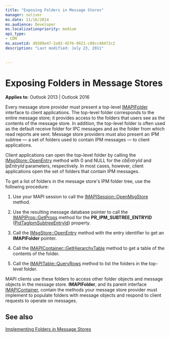 ```yaml
---
title: "Exposing Folders in Message Stores"
manager: soliver
ms.date: 11/16/2014
ms.audience: Developer
ms.localizationpriority: medium
api_type:
- COM
ms.assetid: d9309e47-2a92-4576-9921-c89cc48472c2
description: "Last modified: July 23, 2011"
 
 
---
```


# Exposing Folders in Message Stores

  
  
**Applies to**: Outlook 2013 | Outlook 2016 
  
Every message store provider must present a top-level [IMAPIFolder](imapifolderimapicontainer.md) interface to client applications. The top-level folder corresponds to the entire message store; it provides access to the folders that users see as the contents of the message store. In addition, the top-level folder is often used as the default receive folder for IPC messages and as the folder from which read reports are sent. Message store providers must also present an IPM subtree — a set of folders used to contain IPM messages — to client applications. 
  
Client applications can open the top-level folder by calling the [IMsgStore::OpenEntry](imsgstore-openentry.md) method with 0 and NULL for the  _cbEntryId_ and  _lpEntryId_ parameters, respectively. In most cases, however, client applications open the set of folders that contain IPM messages. 
  
To get a list of folders in the message store's IPM folder tree, use the following procedure:
  
1. Use your MAPI session to call the [IMAPISession::OpenMsgStore](imapisession-openmsgstore.md) method. 
    
2. Use the resulting message database pointer to call the [IMAPIProp::GetProps](imapiprop-getprops.md) method for the **PR_IPM_SUBTREE_ENTRYID** ([PidTagIpmSubtreeEntryId](pidtagipmsubtreeentryid-canonical-property.md)) property.
    
3. Call the [IMsgStore::OpenEntry](imsgstore-openentry.md) method with the entry identifier to get an **IMAPIFolder** pointer. 
    
4. Call the [IMAPIContainer::GetHierarchyTable](imapicontainer-gethierarchytable.md) method to get a table of the contents of the folder. 
    
5. Call the [IMAPITable::QueryRows](imapitable-queryrows.md) method to list the folders in the top-level folder. 
    
MAPI clients use these folders to access other folder objects and message objects in the message store. **IMAPIFolder**, and its parent interface [IMAPIContainer](imapicontainerimapiprop.md), contain the methods your message store provider must implement to populate folders with message objects and respond to client requests to operate on messages.
  
## See also



[Implementing Folders in Message Stores](implementing-folders-in-message-stores.md)

